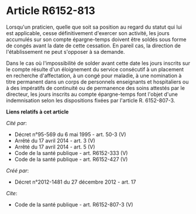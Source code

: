 # Article R6152-813

Lorsqu'un praticien, quelle que soit sa position au regard du statut qui lui est applicable, cesse définitivement d'exercer
son activité, les jours accumulés sur son compte épargne-temps doivent être soldés sous forme de congés avant la date de
cette cessation. En pareil cas, la direction de l'établissement ne peut s'opposer à sa demande. 

Dans le cas où l'impossibilité de solder avant cette date les jours inscrits sur le compte résulte d'un éloignement du
service consécutif à un placement en recherche d'affectation, à un congé pour maladie, à une nomination à titre permanent
dans un corps de personnels enseignants et hospitaliers ou à des impératifs de continuité ou de permanence des soins attestés
par le directeur, les jours inscrits au compte épargne-temps font l'objet d'une indemnisation selon les dispositions fixées
par l'article R. 6152-807-3.

**Liens relatifs à cet article**

_Cité par_:

  - Décret n°95-569 du 6 mai 1995 - art. 50-3 (V)
  - Arrêté du 17 avril 2014 - art. 3 (V)
  - Arrêté du 17 avril 2014 - art. 5 (V)
  - Code de la santé publique - art. R6152-333 (V)
  - Code de la santé publique - art. R6152-427 (V)

_Créé par_:

  - Décret n°2012-1481 du 27 décembre 2012 - art. 17

_Cite_:

  - Code de la santé publique - art. R6152-807-3 (V)
